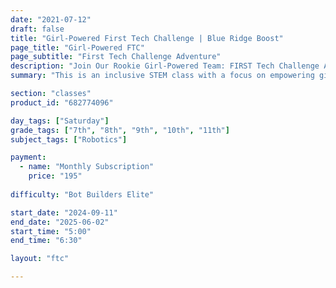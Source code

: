```yaml
---
date: "2021-07-12"
draft: false
title: "Girl-Powered First Tech Challenge | Blue Ridge Boost"
page_title: "Girl-Powered FTC"
page_subtitle: "First Tech Challenge Adventure"
description: "Join Our Rookie Girl-Powered Team: FIRST Tech Challenge Adventure Awaits!"
summary: "This is an inclusive STEM class with a focus on empowering girls. While all genders are welcome and encouraged to participate, we strive to maintain a majority female enrollment to address historical underrepresentation in STEM fields. Our goal is to create a supportive environment that inspires girls to explore and excel in science, technology, engineering, and mathematics."

section: "classes"
product_id: "682774096"

day_tags: ["Saturday"]
grade_tags: ["7th", "8th", "9th", "10th", "11th"]
subject_tags: ["Robotics"]

payment:
  - name: "Monthly Subscription"
    price: "195"
  
difficulty: "Bot Builders Elite"

start_date: "2024-09-11"
end_date: "2025-06-02"
start_time: "5:00"
end_time: "6:30"

layout: "ftc"

---
```

